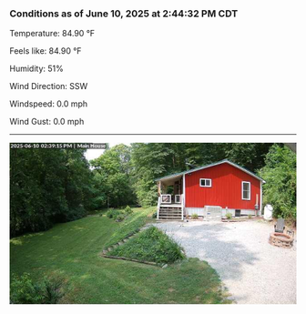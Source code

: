 ### Conditions as of June 10, 2025 at 2:44:32 PM CDT 

Temperature: 84.90 &deg;F

Feels like: 84.90 &deg;F

Humidity: 51%

Wind Direction: SSW

Windspeed: 0.0 mph

Wind Gust: 0.0 mph

---

<img src="./images/latest.jpeg"/>

